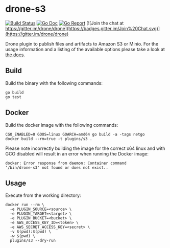 # drone-s3

[![Build Status](http://beta.drone.io/api/badges/drone-plugins/drone-s3/status.svg)](http://beta.drone.io/drone-plugins/drone-s3)
[![Go Doc](https://godoc.org/github.com/drone-plugins/drone-s3?status.svg)](http://godoc.org/github.com/drone-plugins/drone-s3)
[![Go Report](https://goreportcard.com/badge/github.com/drone-plugins/drone-s3)](https://goreportcard.com/report/github.com/drone-plugins/drone-s3)
[![Join the chat at https://gitter.im/drone/drone](https://badges.gitter.im/Join%20Chat.svg)](https://gitter.im/drone/drone)

Drone plugin to publish files and artifacts to Amazon S3 or Minio. For the
usage information and a listing of the available options please take a look at
[the docs](DOCS.md).

## Build

Build the binary with the following commands:

```
go build
go test
```

## Docker

Build the docker image with the following commands:

```
CGO_ENABLED=0 GOOS=linux GOARCH=amd64 go build -a -tags netgo
docker build --rm=true -t plugins/s3 .
```

Please note incorrectly building the image for the correct x64 linux and with
GCO disabled will result in an error when running the Docker image:

```
docker: Error response from daemon: Container command
'/bin/drone-s3' not found or does not exist..
```

## Usage

Execute from the working directory:

```
docker run --rm \
  -e PLUGIN_SOURCE=<source> \
  -e PLUGIN_TARGET=<target> \
  -e PLUGIN_BUCKET=<bucket> \
  -e AWS_ACCESS_KEY_ID=<token> \
  -e AWS_SECRET_ACCESS_KEY=<secret> \
  -v $(pwd):$(pwd) \
  -w $(pwd) \
  plugins/s3 --dry-run
```
